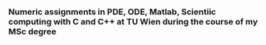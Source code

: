 ### Numeric assignments in PDE, ODE, Matlab, Scientiic computing with C and C++ at TU Wien during the course of my MSc degree
